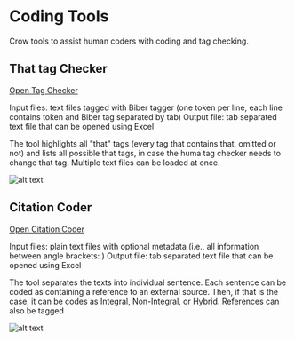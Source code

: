 # Coding Tools
Crow tools to assist human coders with coding and tag checking.

## That tag Checker
[Open Tag Checker](http://htmlpreview.github.io/?https://github.com/writecrow/coding_tools/blob/master/that_tag_checker/index.html)

Input files: text files tagged with Biber tagger (one token per line, each line contains token and Biber tag separated by tab)
Output file: tab separated text file that can be opened using Excel

The tool highlights all "that" tags (every tag that contains that, omitted or not) and lists all possible that tags, in case the huma tag checker needs to change that tag. Multiple text files can be loaded at once.

![alt text](https://github.com/writecrow/coding_tools/blob/master/that_tag_checker/screenshot.png)

## Citation Coder
[Open Citation Coder](http://htmlpreview.github.io/?https://github.com/writecrow/coding_tools/blob/master/citation_coder/index.html)

Input files: plain text files with optional metadata (i.e., all information between angle brackets: <metadata>)
Output file: tab separated text file that can be opened using Excel
  
The tool separates the texts into individual sentence. Each sentence can be coded as containing a reference to an external source. Then, if that is the case, it can be codes as Integral, Non-Integral, or Hybrid. References can also be tagged

![alt text](https://github.com/writecrow/coding_tools/blob/master/citation_coder/screenshot_citationcoder.png)
